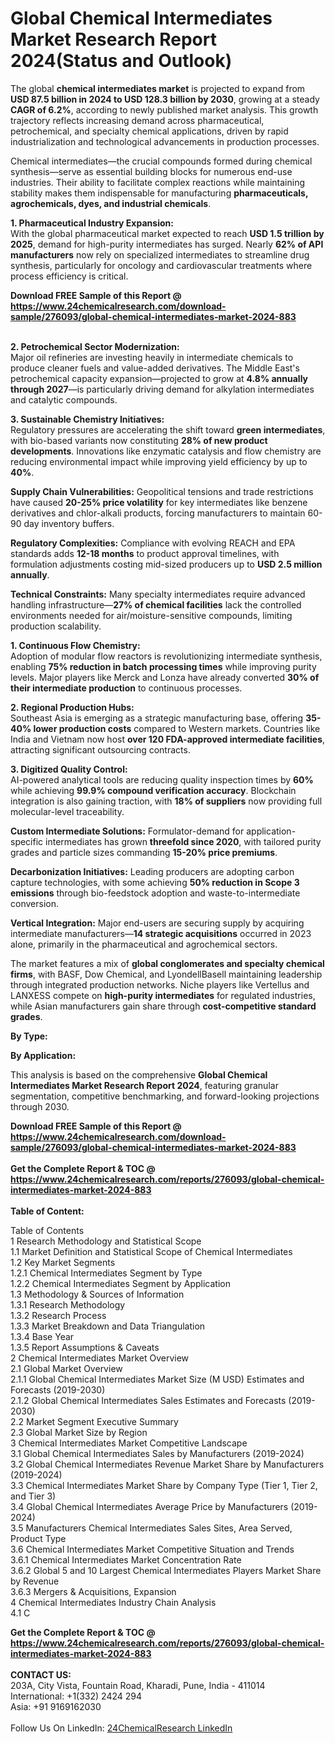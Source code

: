<h1>Global Chemical Intermediates Market Research Report 2024(Status and Outlook)</h1><p>The global <strong>chemical intermediates market</strong> is projected to expand from <strong>USD 87.5 billion in 2024 to USD 128.3 billion by 2030</strong>, growing at a steady <strong>CAGR of 6.2%</strong>, according to newly published market analysis. This growth trajectory reflects increasing demand across pharmaceutical, petrochemical, and specialty chemical applications, driven by rapid industrialization and technological advancements in production processes.</p><p>Chemical intermediates—the crucial compounds formed during chemical synthesis—serve as essential building blocks for numerous end-use industries. Their ability to facilitate complex reactions while maintaining stability makes them indispensable for manufacturing <strong>pharmaceuticals, agrochemicals, dyes, and industrial chemicals</strong>.</p><p><strong>1. Pharmaceutical Industry Expansion:</strong><br>
With the global pharmaceutical market expected to reach <strong>USD 1.5 trillion by 2025</strong>, demand for high-purity intermediates has surged. Nearly <strong>62% of API manufacturers</strong> now rely on specialized intermediates to streamline drug synthesis, particularly for oncology and cardiovascular treatments where process efficiency is critical.</p><div><b>Download FREE Sample of this Report @ 
            <a href="https://www.24chemicalresearch.com/download-sample/276093/global-chemical-intermediates-market-2024-883">
            https://www.24chemicalresearch.com/download-sample/276093/global-chemical-intermediates-market-2024-883</a></b></div><br><p><strong>2. Petrochemical Sector Modernization:</strong><br>
Major oil refineries are investing heavily in intermediate chemicals to produce cleaner fuels and value-added derivatives. The Middle East's petrochemical capacity expansion—projected to grow at <strong>4.8% annually through 2027</strong>—is particularly driving demand for alkylation intermediates and catalytic compounds.</p><p><strong>3. Sustainable Chemistry Initiatives:</strong><br>
Regulatory pressures are accelerating the shift toward <strong>green intermediates</strong>, with bio-based variants now constituting <strong>28% of new product developments</strong>. Innovations like enzymatic catalysis and flow chemistry are reducing environmental impact while improving yield efficiency by up to <strong>40%</strong>.</p><p><strong>Supply Chain Vulnerabilities:</strong> Geopolitical tensions and trade restrictions have caused <strong>20-25% price volatility</strong> for key intermediates like benzene derivatives and chlor-alkali products, forcing manufacturers to maintain 60-90 day inventory buffers.</p><p><strong>Regulatory Complexities:</strong> Compliance with evolving REACH and EPA standards adds <strong>12-18 months</strong> to product approval timelines, with formulation adjustments costing mid-sized producers up to <strong>USD 2.5 million annually</strong>.</p><p><strong>Technical Constraints:</strong> Many specialty intermediates require advanced handling infrastructure—<strong>27% of chemical facilities</strong> lack the controlled environments needed for air/moisture-sensitive compounds, limiting production scalability.</p><p><strong>1. Continuous Flow Chemistry:</strong><br>
Adoption of modular flow reactors is revolutionizing intermediate synthesis, enabling <strong>75% reduction in batch processing times</strong> while improving purity levels. Major players like Merck and Lonza have already converted <strong>30% of their intermediate production</strong> to continuous processes.</p><p><strong>2. Regional Production Hubs:</strong><br>
Southeast Asia is emerging as a strategic manufacturing base, offering <strong>35-40% lower production costs</strong> compared to Western markets. Countries like India and Vietnam now host <strong>over 120 FDA-approved intermediate facilities</strong>, attracting significant outsourcing contracts.</p><p><strong>3. Digitized Quality Control:</strong><br>
AI-powered analytical tools are reducing quality inspection times by <strong>60%</strong> while achieving <strong>99.9% compound verification accuracy</strong>. Blockchain integration is also gaining traction, with <strong>18% of suppliers</strong> now providing full molecular-level traceability.</p><p><strong>Custom Intermediate Solutions:</strong> Formulator-demand for application-specific intermediates has grown <strong>threefold since 2020</strong>, with tailored purity grades and particle sizes commanding <strong>15-20% price premiums</strong>.</p><p><strong>Decarbonization Initiatives:</strong> Leading producers are adopting carbon capture technologies, with some achieving <strong>50% reduction in Scope 3 emissions</strong> through bio-feedstock adoption and waste-to-intermediate conversion.</p><p><strong>Vertical Integration:</strong> Major end-users are securing supply by acquiring intermediate manufacturers—<strong>14 strategic acquisitions</strong> occurred in 2023 alone, primarily in the pharmaceutical and agrochemical sectors.</p><p>The market features a mix of <strong>global conglomerates and specialty chemical firms</strong>, with BASF, Dow Chemical, and LyondellBasell maintaining leadership through integrated production networks. Niche players like Vertellus and LANXESS compete on <strong>high-purity intermediates</strong> for regulated industries, while Asian manufacturers gain share through <strong>cost-competitive standard grades</strong>.</p><p><strong>By Type:</strong></p><p><strong>By Application:</strong></p><p>This analysis is based on the comprehensive <strong>Global Chemical Intermediates Market Research Report 2024</strong>, featuring granular segmentation, competitive benchmarking, and forward-looking projections through 2030.</p><div><b>Download FREE Sample of this Report @ 
            <a href="https://www.24chemicalresearch.com/download-sample/276093/global-chemical-intermediates-market-2024-883">
            https://www.24chemicalresearch.com/download-sample/276093/global-chemical-intermediates-market-2024-883</a></b></div><br><div><b>Get the Complete Report & TOC @ 
            <a href="https://www.24chemicalresearch.com/reports/276093/global-chemical-intermediates-market-2024-883">
            https://www.24chemicalresearch.com/reports/276093/global-chemical-intermediates-market-2024-883</a></b></div><br>
            <b>Table of Content:</b><p>Table of Contents<br />
1 Research Methodology and Statistical Scope<br />
1.1 Market Definition and Statistical Scope of Chemical Intermediates<br />
1.2 Key Market Segments<br />
1.2.1 Chemical Intermediates Segment by Type<br />
1.2.2 Chemical Intermediates Segment by Application<br />
1.3 Methodology & Sources of Information<br />
1.3.1 Research Methodology<br />
1.3.2 Research Process<br />
1.3.3 Market Breakdown and Data Triangulation<br />
1.3.4 Base Year<br />
1.3.5 Report Assumptions & Caveats<br />
2 Chemical Intermediates Market Overview<br />
2.1 Global Market Overview<br />
2.1.1 Global Chemical Intermediates Market Size (M USD) Estimates and Forecasts (2019-2030)<br />
2.1.2 Global Chemical Intermediates Sales Estimates and Forecasts (2019-2030)<br />
2.2 Market Segment Executive Summary<br />
2.3 Global Market Size by Region<br />
3 Chemical Intermediates Market Competitive Landscape<br />
3.1 Global Chemical Intermediates Sales by Manufacturers (2019-2024)<br />
3.2 Global Chemical Intermediates Revenue Market Share by Manufacturers (2019-2024)<br />
3.3 Chemical Intermediates Market Share by Company Type (Tier 1, Tier 2, and Tier 3)<br />
3.4 Global Chemical Intermediates Average Price by Manufacturers (2019-2024)<br />
3.5 Manufacturers Chemical Intermediates Sales Sites, Area Served, Product Type<br />
3.6 Chemical Intermediates Market Competitive Situation and Trends<br />
3.6.1 Chemical Intermediates Market Concentration Rate<br />
3.6.2 Global 5 and 10 Largest Chemical Intermediates Players Market Share by Revenue<br />
3.6.3 Mergers & Acquisitions, Expansion<br />
4 Chemical Intermediates Industry Chain Analysis<br />
4.1 C</p><div><b>Get the Complete Report & TOC @ 
            <a href="https://www.24chemicalresearch.com/reports/276093/global-chemical-intermediates-market-2024-883">
            https://www.24chemicalresearch.com/reports/276093/global-chemical-intermediates-market-2024-883</a></b></div><br><b>CONTACT US:</b><br>
            203A, City Vista, Fountain Road, Kharadi, Pune, India - 411014<br>
            International: +1(332) 2424 294<br>
            Asia: +91 9169162030 <br><br>
            Follow Us On LinkedIn: <a href="https://www.linkedin.com/company/24chemicalresearch/">24ChemicalResearch LinkedIn</a>
